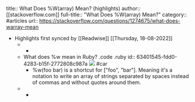 title:: What Does %W(array) Mean? (highlights)
author:: [[stackoverflow.com]]
full-title:: "What Does %W(array) Mean?"
category:: #articles
url:: https://stackoverflow.com/questions/1274675/what-does-warray-mean

- Highlights first synced by [[Readwise]] [[Thursday, 18-08-2022]]
	- -
	- What does %w mean in Ruby? .code .ruby
	  id:: 63401545-fdd0-4283-b15f-2772808c987a
	  ![](https://picsum.photos/200) #car
		- %w(foo bar) is a shortcut for ["foo", "bar"]. Meaning it's a notation to write an array of strings separated by spaces instead of commas and without quotes around them.
	- -